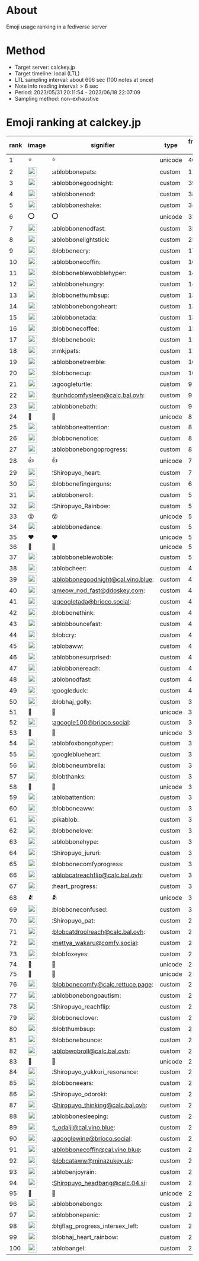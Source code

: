 # About
Emoji usage ranking in a fediverse server

# Method
- Target server: calckey.jp
- Target timeline: local (LTL)
- LTL sampling interval: about 606 sec (100 notes at once)
- Note info reading interval: > 6 sec
- Period: 2023/05/31 20:11:54 - 2023/06/18 22:07:09 
- Sampling method: non-exhaustive

# Emoji ranking at calckey.jp

|rank|image|signifier|type|frequency score|
|----|----|----|----|----|
|1|⭐|⭐|unicode|407|
|2|<img height="24" src="https://calckey.jp/emoji/ablobbonepats.webp">|:ablobbonepats:|custom|114|
|3|<img height="24" src="https://calckey.jp/emoji/ablobbonegoodnight.webp">|:ablobbonegoodnight:|custom|39|
|4|<img height="24" src="https://calckey.jp/emoji/ablobbonenod.webp">|:ablobbonenod:|custom|38|
|5|<img height="24" src="https://calckey.jp/emoji/ablobboneshake.webp">|:ablobboneshake:|custom|34|
|6|⭕|⭕|unicode|33|
|7|<img height="24" src="https://calckey.jp/emoji/ablobbonenodfast.webp">|:ablobbonenodfast:|custom|33|
|8|<img height="24" src="https://calckey.jp/emoji/ablobbonelightstick.webp">|:ablobbonelightstick:|custom|25|
|9|<img height="24" src="https://calckey.jp/emoji/blobbonecry.webp">|:blobbonecry:|custom|17|
|10|<img height="24" src="https://calckey.jp/emoji/ablobbonecoffin.webp">|:ablobbonecoffin:|custom|16|
|11|<img height="24" src="https://calckey.jp/emoji/blobboneblewobblehyper.webp">|:blobboneblewobblehyper:|custom|14|
|12|<img height="24" src="https://calckey.jp/emoji/ablobbonehungry.webp">|:ablobbonehungry:|custom|14|
|13|<img height="24" src="https://calckey.jp/emoji/blobbonethumbsup.webp">|:blobbonethumbsup:|custom|13|
|14|<img height="24" src="https://calckey.jp/emoji/ablobbonebongoheart.webp">|:ablobbonebongoheart:|custom|13|
|15|<img height="24" src="https://calckey.jp/emoji/ablobbonetada.webp">|:ablobbonetada:|custom|13|
|16|<img height="24" src="https://calckey.jp/emoji/blobbonecoffee.webp">|:blobbonecoffee:|custom|13|
|17|<img height="24" src="https://calckey.jp/emoji/blobbonebook.webp">|:blobbonebook:|custom|11|
|18|<img height="24" src="https://calckey.jp/emoji/nmkjpats.webp">|:nmkjpats:|custom|11|
|19|<img height="24" src="https://calckey.jp/emoji/ablobbonetremble.webp">|:ablobbonetremble:|custom|10|
|20|<img height="24" src="https://calckey.jp/emoji/blobbonecup.webp">|:blobbonecup:|custom|10|
|21|<img height="24" src="https://calckey.jp/emoji/agoogleturtle.webp">|:agoogleturtle:|custom|9|
|22|<img height="24" src="https://calckey.jp/emoji/bunhdcomfysleep.webp">|:bunhdcomfysleep@calc.bal.ovh:|custom|9|
|23|<img height="24" src="https://calckey.jp/emoji/ablobbonebath.webp">|:ablobbonebath:|custom|9|
|24|🎉|🎉|unicode|8|
|25|<img height="24" src="https://calckey.jp/emoji/ablobboneattention.webp">|:ablobboneattention:|custom|8|
|26|<img height="24" src="https://calckey.jp/emoji/blobbonenotice.webp">|:blobbonenotice:|custom|8|
|27|<img height="24" src="https://calckey.jp/emoji/ablobbonebongoprogress.webp">|:ablobbonebongoprogress:|custom|8|
|28|👍|👍|unicode|7|
|29|<img height="24" src="https://calckey.jp/emoji/Shiropuyo_heart.webp">|:Shiropuyo_heart:|custom|7|
|30|<img height="24" src="https://calckey.jp/emoji/blobbonefingerguns.webp">|:blobbonefingerguns:|custom|6|
|31|<img height="24" src="https://calckey.jp/emoji/ablobboneroll.webp">|:ablobboneroll:|custom|5|
|32|<img height="24" src="https://calckey.jp/emoji/Shiropuyo_Rainbow.webp">|:Shiropuyo_Rainbow:|custom|5|
|33|😮|😮|unicode|5|
|34|<img height="24" src="https://calckey.jp/emoji/ablobbonedance.webp">|:ablobbonedance:|custom|5|
|35|❤|❤|unicode|5|
|36|🤝|🤝|unicode|5|
|37|<img height="24" src="https://calckey.jp/emoji/ablobboneblewobble.webp">|:ablobboneblewobble:|custom|5|
|38|<img height="24" src="https://calckey.jp/emoji/ablobcheer.webp">|:ablobcheer:|custom|4|
|39|<img height="24" src="https://calckey.jp/emoji/ablobbonegoodnight.webp">|:ablobbonegoodnight@cal.vino.blue:|custom|4|
|40|<img height="24" src="https://calckey.jp/emoji/ameow_nod_fast.webp">|:ameow_nod_fast@ddoskey.com:|custom|4|
|41|<img height="24" src="https://calckey.jp/emoji/agoogletada.webp">|:agoogletada@brioco.social:|custom|4|
|42|<img height="24" src="https://calckey.jp/emoji/blobbonethink.webp">|:blobbonethink:|custom|4|
|43|<img height="24" src="https://calckey.jp/emoji/ablobbouncefast.webp">|:ablobbouncefast:|custom|4|
|44|<img height="24" src="https://calckey.jp/emoji/blobcry.webp">|:blobcry:|custom|4|
|45|<img height="24" src="https://calckey.jp/emoji/ablobaww.webp">|:ablobaww:|custom|4|
|46|<img height="24" src="https://calckey.jp/emoji/ablobbonesurprised.webp">|:ablobbonesurprised:|custom|4|
|47|<img height="24" src="https://calckey.jp/emoji/ablobbonereach.webp">|:ablobbonereach:|custom|4|
|48|<img height="24" src="https://calckey.jp/emoji/ablobnodfast.webp">|:ablobnodfast:|custom|4|
|49|<img height="24" src="https://calckey.jp/emoji/googleduck.webp">|:googleduck:|custom|4|
|50|<img height="24" src="https://calckey.jp/emoji/blobhaj_golly.webp">|:blobhaj_golly:|custom|3|
|51|🦀|🦀|unicode|3|
|52|<img height="24" src="https://calckey.jp/emoji/agoogle100.webp">|:agoogle100@brioco.social:|custom|3|
|53|🍔|🍔|unicode|3|
|54|<img height="24" src="https://calckey.jp/emoji/ablobfoxbongohyper.webp">|:ablobfoxbongohyper:|custom|3|
|55|<img height="24" src="https://calckey.jp/emoji/googleblueheart.webp">|:googleblueheart:|custom|3|
|56|<img height="24" src="https://calckey.jp/emoji/blobboneumbrella.webp">|:blobboneumbrella:|custom|3|
|57|<img height="24" src="https://calckey.jp/emoji/blobthanks.webp">|:blobthanks:|custom|3|
|58|🍆|🍆|unicode|3|
|59|<img height="24" src="https://calckey.jp/emoji/ablobattention.webp">|:ablobattention:|custom|3|
|60|<img height="24" src="https://calckey.jp/emoji/blobboneaww.webp">|:blobboneaww:|custom|3|
|61|<img height="24" src="https://calckey.jp/emoji/pikablob.webp">|:pikablob:|custom|3|
|62|<img height="24" src="https://calckey.jp/emoji/blobbonelove.webp">|:blobbonelove:|custom|3|
|63|<img height="24" src="https://calckey.jp/emoji/ablobbonehype.webp">|:ablobbonehype:|custom|3|
|64|<img height="24" src="https://calckey.jp/emoji/Shiropuyo_jururi.webp">|:Shiropuyo_jururi:|custom|3|
|65|<img height="24" src="https://calckey.jp/emoji/blobbonecomfyprogress.webp">|:blobbonecomfyprogress:|custom|3|
|66|<img height="24" src="https://calckey.jp/emoji/ablobcatreachflip.webp">|:ablobcatreachflip@calc.bal.ovh:|custom|3|
|67|<img height="24" src="https://calckey.jp/emoji/heart_progress.webp">|:heart_progress:|custom|3|
|68|🫂|🫂|unicode|3|
|69|<img height="24" src="https://calckey.jp/emoji/blobboneconfused.webp">|:blobboneconfused:|custom|3|
|70|<img height="24" src="https://calckey.jp/emoji/Shiropuyo_pat.webp">|:Shiropuyo_pat:|custom|2|
|71|<img height="24" src="https://calckey.jp/emoji/blobcatdroolreach.webp">|:blobcatdroolreach@calc.bal.ovh:|custom|2|
|72|<img height="24" src="https://calckey.jp/emoji/mettya_wakaru.webp">|:mettya_wakaru@comfy.social:|custom|2|
|73|<img height="24" src="https://calckey.jp/emoji/blobfoxeyes.webp">|:blobfoxeyes:|custom|2|
|74|🤯|🤯|unicode|2|
|75|🦆|🦆|unicode|2|
|76|<img height="24" src="https://calckey.jp/emoji/blobbonecomfy.webp">|:blobbonecomfy@calc.rettuce.page:|custom|2|
|77|<img height="24" src="https://calckey.jp/emoji/ablobbonebongoautism.webp">|:ablobbonebongoautism:|custom|2|
|78|<img height="24" src="https://calckey.jp/emoji/Shiropuyo_reachflip.webp">|:Shiropuyo_reachflip:|custom|2|
|79|<img height="24" src="https://calckey.jp/emoji/blobboneclover.webp">|:blobboneclover:|custom|2|
|80|<img height="24" src="https://calckey.jp/emoji/blobthumbsup.webp">|:blobthumbsup:|custom|2|
|81|<img height="24" src="https://calckey.jp/emoji/blobbonebounce.webp">|:blobbonebounce:|custom|2|
|82|<img height="24" src="https://calckey.jp/emoji/ablobwobroll.webp">|:ablobwobroll@calc.bal.ovh:|custom|2|
|83|🍚|🍚|unicode|2|
|84|<img height="24" src="https://calckey.jp/emoji/Shiropuyo_yukkuri_resonance.webp">|:Shiropuyo_yukkuri_resonance:|custom|2|
|85|<img height="24" src="https://calckey.jp/emoji/blobboneears.webp">|:blobboneears:|custom|2|
|86|<img height="24" src="https://calckey.jp/emoji/Shiropuyo_odoroki.webp">|:Shiropuyo_odoroki:|custom|2|
|87|<img height="24" src="https://calckey.jp/emoji/Shiropuyo_thinking.webp">|:Shiropuyo_thinking@calc.bal.ovh:|custom|2|
|88|<img height="24" src="https://calckey.jp/emoji/ablobbonesleeping.webp">|:ablobbonesleeping:|custom|2|
|89|<img height="24" src="https://calckey.jp/emoji/t_odaiji.webp">|:t_odaiji@cal.vino.blue:|custom|2|
|90|<img height="24" src="https://calckey.jp/emoji/agooglewine.webp">|:agooglewine@brioco.social:|custom|2|
|91|<img height="24" src="https://calckey.jp/emoji/ablobbonecoffin.webp">|:ablobbonecoffin@cal.vino.blue:|custom|2|
|92|<img height="24" src="https://calckey.jp/emoji/blobcataww.webp">|:blobcataww@minazukey.uk:|custom|2|
|93|<img height="24" src="https://calckey.jp/emoji/ablobenjoyrain.webp">|:ablobenjoyrain:|custom|2|
|94|<img height="24" src="https://calckey.jp/emoji/Shiropuyo_headbang.webp">|:Shiropuyo_headbang@calc.04.si:|custom|2|
|95|🍟|🍟|unicode|2|
|96|<img height="24" src="https://calckey.jp/emoji/ablobbonebongo.webp">|:ablobbonebongo:|custom|2|
|97|<img height="24" src="https://calckey.jp/emoji/ablobbonepanic.webp">|:ablobbonepanic:|custom|2|
|98|<img height="24" src="https://calckey.jp/emoji/bhjflag_progress_intersex_left.webp">|:bhjflag_progress_intersex_left:|custom|2|
|99|<img height="24" src="https://calckey.jp/emoji/blobhaj_heart_rainbow.webp">|:blobhaj_heart_rainbow:|custom|2|
|100|<img height="24" src="https://calckey.jp/emoji/ablobangel.webp">|:ablobangel:|custom|2|
